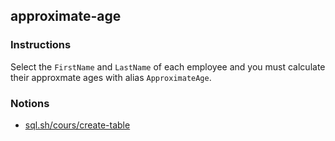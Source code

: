 ## approximate-age

### Instructions

Select the `FirstName` and `LastName` of each employee and you must calculate their approxmate ages with alias `ApproximateAge`.

### Notions

- [sql.sh/cours/create-table](https://sql.sh/cours/create-table)
